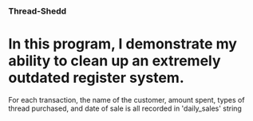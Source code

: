 ### Thread-Shedd
# In this program, I demonstrate my ability to clean up an extremely outdated register system. 
For each transaction, the name of the customer, amount spent, types of thread purchased, and date of sale
is all recorded in 'daily_sales' string
